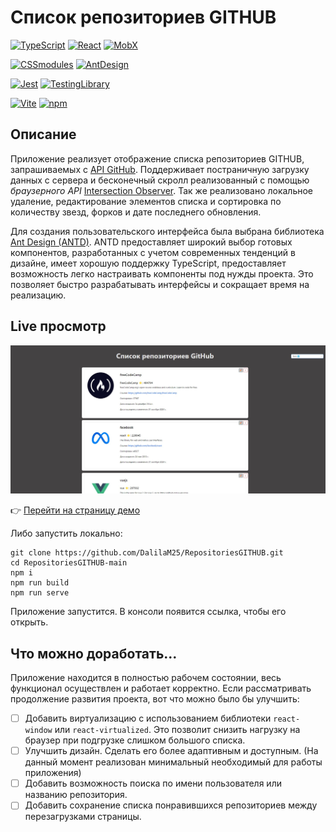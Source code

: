 # Список репозиториев GITHUB

[![TypeScript](https://img.shields.io/badge/TypeScript-blue?style=flat&logo=typescript&logoColor=white)](#)
[![React](https://img.shields.io/badge/React-18-333333?logo=react)](#)
[![MobX](https://img.shields.io/badge/MobX-ffffff?logo=mobx
)](#)

[![CSSmodules](https://img.shields.io/badge/CSSmodules-000000?logo=cssmodules
)](#)
[![AntDesign](https://img.shields.io/badge/AntDesign-0170FE?logo=antdesign
)](#)

[![Jest](https://img.shields.io/badge/Jest-C21325?logo=jest)](#)
[![TestingLibrary](https://img.shields.io/badge/TestingLibrary-ffffff?logo=testinglibrary
)](#)

[![Vite](https://img.shields.io/badge/Vite-333333?logo=vite
)](#)
[![npm](https://img.shields.io/badge/npm-333333?logo=npm
)](#)

## Описание
  
Приложение реализует отображение списка репозиториев GITHUB, запрашиваемых с [API GitHub](https://docs.github.com/en/rest/about-the-rest-api/about-the-rest-api?apiVersion=2022-11-28 "Перейти на сайт документации API GitHub"). Поддерживает постраничную загрузку данных с сервера и бесконечный скролл реализованный c помощью *браузерного API* [Intersection Observer](https://developer.mozilla.org/en-US/docs/Web/API/IntersectionObserverEntry "Ссылка на MDN Intersection Observer API"). Так же реализовано локальное удаление, редактирование элементов списка и сортировка по количеству звезд, форков и дате последнего обновления.
  
Для создания пользовательского интерфейса была выбрана библиотека [Ant Design (ANTD)](https://ant.design/docs/react/introduce "Перейти на сайт на Ant Design"). ANTD предоставляет широкий выбор готовых компонентов, разработанных с учетом современных тенденций в дизайне, имеет хорошую поддержку TypeScript, предоставляет возможность легко настраивать компоненты под нужды проекта. Это позволяет быстро разрабатывать интерфейсы и сокращает время на реализацию.

## Live просмотр

![Главная страница сайта](./prewiew.jpg)

👉 [Перейти на страницу демо](https://repositoriesgithub-8c3c2.web.app)


Либо запустить локально:
```
git clone https://github.com/DalilaM25/RepositoriesGITHUB.git
cd RepositoriesGITHUB-main
npm i
npm run build
npm run serve
```
Приложение запустится. В консоли появится ссылка, чтобы его открыть.

## Что можно доработать...
Приложение находится в полностью рабочем состоянии, весь функционал осуществлен и работает корректно. Если рассматривать продолжение развития проекта, вот что можно было бы улучшить:

- [ ] Добавить виртуализацию с использованием библиотеки  `react-window` или `react-virtualized`. Это позволит снизить нагрузку на браузер при подгрузке слишком большого списка.
- [ ] Улучшить дизайн. Сделать его более адаптивным и доступным. (На данный момент реализован минимальный необходимый для работы приложения)
- [ ] Добавить возможность поиска по имени пользователя или названию репозитория.
- [ ] Добавить сохранение списка понравившихся репозиториев между перезагрузками страницы.
